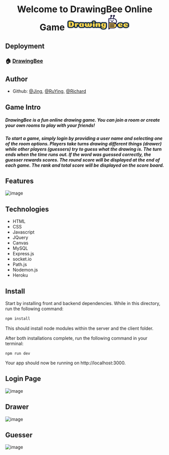 <h1 align="center"> Welcome to DrawingBee Online Game <img src="./public/images/db.png" width="200" height="50">  </h1>  

## Deployment 
### 🏠 [DrawingBee](https://drawingbee.herokuapp.com/)

## Author
- Github: [@Jing](https://github.com/redbubble-ash), [@RuYing](https://github.com/rychenf1), [@Richard](https://github.com/RichardsTomorrow)

## Game Intro

<h5>
DrawingBee is a fun online drawing game. You can join a room or create your own rooms to play with your friends! 
</h5>
 
<h5>
To start a game, simply login by providing a user name and selecting one of the room options. Players take turns drawing different things (drawer) while other players (guessers) try to guess what the drawing is. The turn ends when the time runs out. If the word was guessed correctly, the guesser rewards scores. The round score will be displayed at the end of each game. The rank and total score will be displayed on the score board. 
</h5>

## Features

![image](features.PNG)

## Technologies

* HTML
* CSS
* Javascript
* JQuery
* Canvas
* MySQL
* Express.js
* socket.io
* Path.js
* Nodemon.js
* Heroku

## Install

Start by installing front and backend dependencies. While in this directory, run the following command:

```sh
npm install
```

This should install node modules within the server and the client folder.

After both installations complete, run the following command in your terminal:

```
npm run dev
```

Your app should now be running on http://localhost:3000. 

## Login Page

![image](login.gif)

## Drawer

![image](drawer.gif)

## Guesser

![image](guesser.gif)

